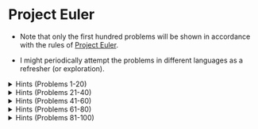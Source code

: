 # Project Euler

* Note that only the first hundred problems will be shown in accordance with the rules of [Project Euler](https://projecteuler.net/about). 

* I might periodically attempt the problems in different languages as a refresher (or exploration). 


<details>
  <summary>Hints (Problems 1-20) </summary>
  
  ### Heading
  1. If using Python, consider list comprehension. In general, consider what it means for a number to be a multiple, divisibility, and look up potentially useful mathematical operators.
  2. Make sure to understand what a fibonacci number is and both the base and recursive cases (depending on your implementation). Make sure to start small.
  3.
  4.
  5.
  6. Consider using a lambda function.
  7.
  8.
  9.
  10.
  11.
  12.
  13.
  14.
  15.
  16.
  17.
  18.
  19.
  20.
</details>

<details>
  <summary>Hints (Problems 21-40) </summary>
  
  ### Heading
  21.
  22. 
  23.
  24.
  25.
  26.
  27.
  28.
  29.
  30.
  31.
  32.
  33.
  34.
  35.
  36.
  37.
  38.
  39.
  40.
</details>

<details>
  <summary>Hints (Problems 41-60) </summary>
  
  ### Heading
  41. 
  42. 
  43.
  44.
  45.
  46.
  47.
  48.
  49.
  50.
  51.
  52.
  53.
  54.
  55.
  56.
  57.
  58.
  59.
  60.
</details>

<details>
  <summary>Hints (Problems 61-80) </summary>
  
  ### Heading
  61. 
  62. 
  63.
  64.
  65.
  66.
  67.
  68.
  69.
  70.
  71.
  72.
  73.
  74.
  75.
  76.
  77.
  78.
  79.
  80.
</details>

<details>
  <summary>Hints (Problems 81-100) </summary>
  
  ### Heading
  81. 
  82. 
  83.
  84.
  85.
  86.
  87.
  88.
  89.
  90.
  91.
  92.
  93.
  94.
  95.
  96.
  97.
  98.
  99.
  100.
</details>
